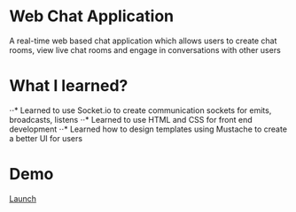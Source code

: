 # Web Chat Application
A real-time web based chat application which allows users to create chat rooms, view live chat rooms and engage in conversations with other users 

# What I learned?
⋅⋅* Learned to use Socket.io to create communication sockets for emits, broadcasts, listens
⋅⋅* Learned to use HTML and CSS for front end development
⋅⋅* Learned how to design templates using Mustache to create a better UI for users

# Demo
[Launch](https://romin-web-chat-app.herokuapp.com)
